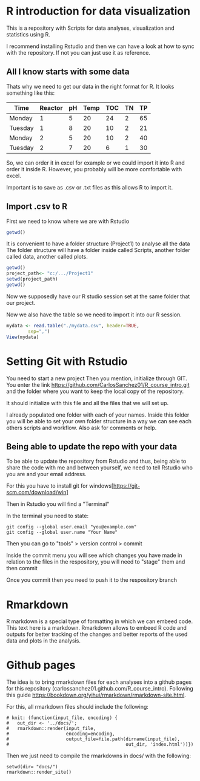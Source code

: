 # R introduction for data visualization

This is a repository with Scripts for data analyses, visualization and statistics
using R.

I recommend installing Rstudio and then we can have a look at how to sync with 
the repository. If not you can just use it as reference.

## All I know starts with some data

Thats why we need to get our data in the right format for R.
It looks something like this:

| Time    | Reactor | pH | Temp | TOC | TN | TP |
|---------|---------|----|------|-----|----|----|
| Monday  | 1       | 5  | 20   | 24  | 2  | 65 |
| Tuesday | 1       | 8  | 20   | 10  | 2  | 21 |
| Monday  | 2       | 5  | 20   | 10  | 2  | 40 |
| Tuesday | 2       | 7  | 20   | 6   | 1  | 30 |

So, we can order it in excel for example or we could import it into R and order
it inside R. However, you probably will be more comfortable with excel.

Important is to save as .csv or .txt files as this allows R to import it.

## Import .csv to R

First we need to know where we are with Rstudio

```R
getwd()
```
It is convenient to have a folder structure (Project1) to analyse all the data
The folder structure will have a folder inside called Scripts, another folder 
called data, another called plots.

```R
getwd()
project_path<- "c:/.../Project1"
setwd(project_path)
getwd()
```
Now we supposedly have our R studio session set at the same folder that our 
project.

Now we also have the table so we need to import it into our R session.

```R
mydata <- read.table("./mydata.csv", header=TRUE,
        sep=",")
View(mydata)
```

# Setting Git with Rstudio

You need to start a new project
Then you mention, initialize through GIT. You enter the link https://github.com/CarlosSanchez01/R_course_intro.git and the folder where you 
want to keep the local copy of the repository.

It should initialize with this file and all the files that we will set up.

I already populated one folder with each of your names. Inside this folder you will be able to set your own folder structure in a way we can see each others scripts and workflow. Also ask for comments or help.

## Being able to update the repo with your data

To be able to update the repository from Rstudio and thus, being able to share the code with me and between yourself, we need to tell Rstudio who you are and your email address.

For this you have to install git for windows[https://git-scm.com/download/win]

Then in Rstudio you will find a "Terminal"

In the terminal you need to state:

```
git config --global user.email "you@example.com"
git config --global user.name "Your Name"
```
Then you can go to "tools" > version control > commit 

Inside the commit menu you will see which changes you have made in relation to the files in the respository, you will need to "stage" them and then commit

Once you commit then you need to push it to the respository branch

# Rmarkdown

R markdown is a special type of formatting in which we can embeed code.
This text here is a markdown. Rmarkdown allows to embeed R code and outputs 
for better tracking of the changes and better reports of the used data
and plots in the analysis.

# Github pages

The idea is to bring rmarkdown files for each analyses into a github pages for this repository (carlossanchez01.github.com/R_course_intro). Following this guide https://bookdown.org/yihui/rmarkdown/rmarkdown-site.html.

For this, all rmarkdown files should include the following:

```{r setup, include=FALSE}
# knit: (function(input_file, encoding) {
#   out_dir <- '../docs/';
#   rmarkdown::render(input_file,
#                     encoding=encoding,
#                     output_file=file.path(dirname(input_file), 
#                                           out_dir, 'index.html'))})
```

Then we just need to compile the rmarkdowns in docs/ with the following:

```
setwd(dir= "docs/")
rmarkdown::render_site()
```
